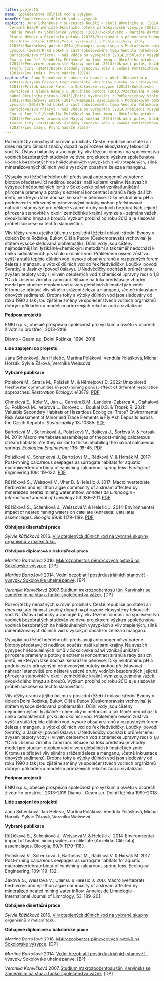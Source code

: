 ```yaml
---
title: project5
name: Společenstva důlních vod a výsypek
nameEn: Společenstva důlních vod a výsypek
captions: Jana Schenková v sukcesním houští v okolí Okružního p. (2014)/Výsypka
  Červená Ema/Prameniště Okružního potoka na Sokolovské výsypce (2013)/Přítok
  nádrže Pavel na Sokolovské výsypce (2013)/Sokolovsko - Martina Bartošová a
  Standa Němejc u Okružního potoka (2013)/Vzorkování v pěnovcovém bahně
  Okružního potoka (2013)/Potok vyvěrající z Pohlereichovy štoly
  (2013)/Modráčkový potok (2014)/Haemopis sanguisuga v Modráčkovém potoce na
  výsypce (2014)/Hrad Loket a část sokolovského týmu Vendula Polášková a Martina
  Bartošová/Ivo Přikryl - náš vůdce po výsypkách (2014)/Pohled z výsypky Červená
  Ema na lom Jiří/Vendulka Polášková na lovu imág u Okružního potoka
  (2014)/Pěnovcové prameniště Májový mokřad (2014)/Okružní potok, každý rok
  trochu jiný (2014)/Dobře sladěný pracovní oděv s vodami Pohlreichova potoka
  (2014)/Lov imág u První nádrže (2014)
captionsEn: Jana Schenková v sukcesním houští v okolí Okružního p.
  (2014)/Výsypka Červená Ema/Prameniště Okružního potoka na Sokolovské výsypce
  (2013)/Přítok nádrže Pavel na Sokolovské výsypce (2013)/Sokolovsko - Martina
  Bartošová a Standa Němejc u Okružního potoka (2013)/Vzorkování v pěnovcovém
  bahně Okružního potoka (2013)/Potok vyvěrající z Pohlereichovy štoly
  (2013)/Modráčkový potok (2014)/Haemopis sanguisuga v Modráčkovém potoce na
  výsypce (2014)/Hrad Loket a část sokolovského týmu Vendula Polášková a Martina
  Bartošová/Ivo Přikryl - náš vůdce po výsypkách (2014)/Pohled z výsypky Červená
  Ema na lom Jiří/Vendulka Polášková na lovu imág u Okružního potoka
  (2014)/Pěnovcové prameniště Májový mokřad (2014)/Okružní potok, každý rok
  trochu jiný (2014)/Dobře sladěný pracovní oděv s vodami Pohlreichova potoka
  (2014)/Lov imág u První nádrže (2014)
---
```

<div class="cz">
Rozvoj těžby nerostných surovin probíhal v České republice po staletí a i dnes má tato činnost značný dopad na
přirozené ekosystémy tekoucích vod. Na Ústavu botaniky a zoologie byl vliv těžební činnosti na společenstva
vodních bezobratlých studován ve dvou projektech: výzkum společenstva vodních bezobratlých na
hnědouhelných výsypkách a vliv oteplených, silně mineralizovaných důlních vod s vysokým obsahem železa a
manganu.

Výsypky po těžbě hnědého uhlí představují antropogenně vytvořené biotopy představující nedílnou součást
naší kulturní krajiny. Na svazích výsypek hnědouhelných lomů v Sokolovské pánvi vznikají unikátní přirozené
prameny a potoky s extrémní koncentrací síranů a řady dalších iontů, ve kterých také dochází ke srážení
pěnovce. Díky neutrálnímu pH a podobnosti s přirozenými pěnovcovými potoky mohou představovat náhradní
stanoviště pro některé vzácné druhy vodních bezobratlých, jejichž přirozená stanoviště v okolní zemědělské
krajině vymizela – zejména vážek, dvoukřídlého hmyzu a brouků. Výzkum probíhá od roku 2013 a je sledován
průběh sukcese na těchto stanovištích.

Vliv těžby uranu a jejího útlumu v poslední těžební oblasti střední Evropy v dolech Dolní Rožínka, Bukov, Olší a
Pucov (Českomoravská vrchovina) je státem vysoce sledovaná problematika. Důlní vody jsou čištěny
nejmodernějšími fyzikálně-chemickými metodami a tak téměř nedochází k úniku radioaktivních prvků do
okolních vod. Problémem ovšem zůstává vyšší a stálá teplota důlních vod, vysoké obsahy síranů a rozpustných
forem železa a manganu u výtoků důlních vod do řek Nedvědičky, Loučky (povodí Svratky) a Jasinky (povodí
Oslavy). U Nedvědičky dochází k průměrnému zvýšení teploty vody (i vlivem oteplených vod z chemické
úpravny rud) o 1,8 °C a k absenci zimního zamrzání. Situace na toku představuje vhodný model pro studium
oteplení vod vlivem globálních klimatických změn. K tomu se přidává vliv silného srážení železa a manganu,
včetně inkrustace dnových sedimentů. Drobné toky a výtoky důlních vod jsou sledovány od roku 1990 a tak
jsou zjištěné změny ve společenstvech vodních organizmů dobrým příkladem a modelem přirozených
rekolonizací a revitalizací.

**Podpora projektů**

ENKI o.p.s., obecně prospěšná společnost pro výzkum a osvětu v oborech životního prostředí; 2013–2019

Diamo – Geam s.p. Dolní Rožínka; 1990–2018

**Lidé zapojení do projektů**

Jana Schenková, Jan Helešic, Martina Poláková, Vendula Polášková, Michal Horsák, Sylvie Žáková, Veronika
Weissová

<div class="project-publication">

**Vybrané publikace**

Poláková M., Straka M., Polášek M. & Němejcová D. 2022: Unexplored freshwater communities in post-mining ponds: effect of different restoration approaches. *Restoration Ecology*: e13679. [PDF](https://doi.org/10.1111/rec.13679)

Chmelová E., Kolar V., Jan J., Carreira B.M., Landeira-Dabarca A., Otáhalová Š., Poláková M., Vebrová L., Borovec J., Boukal D.S. & Tropek R. 2021: Valuable Secondary Habitats or Hazardous Ecological Traps? Environmental Risk Assessment of Minor and Trace Elements in Fly Ash Deposits across the Czech Republic. *Sustainability* 13: 10385. [PDF](https://doi.org/10.3390/su131810385)

Bartošová M., Schenková J., Polášková V., Bojková J., Šorfová V. & Horsák M. 2019: Macroinvertebrate assemblages of the post-mining calcareous stream
 habitats: Are they similar to those inhabiting the natural calcareous springs. *Ecological Engineering* 136: 38-45. [PDF](https://doi.org/10.1016/j.ecoleng.2019.05.023)

Polášková V., Schenková J., Bartošová M., Rádková V. & Horsák M. 2017: Post-mining calcareous seepages as surrogate habitats for aquatic macroinvertebrate biota of vanishing calcareous spring fens. *Ecological
Engineering* 109: 119–132. [PDF](https://doi.org/10.1016/j.ecoleng.2017.08.023)

Růžičková S., Weissová V., Uher B. & Helešic J. 2017: Macroinvertebrate herbivores and epilithon algae
community of a stream affected by mineralized heated mining water inflow. *Annales de Limnologie -
International Journal of Limnology* 53: 189–201. [PDF](https://doi.org/10.1051/limn/2017003)

Růžičková S., Schenková J., Weissová V. & Helešic J. 2014: Environmental impact of heated mining waters on
clitellate (Annelida: Clitellata) assemblages. *Biologia* 69/9: 1179–1189. [PDF](https://link.springer.com/content/pdf/10.2478/s11756-014-0424-2.pdf)

</div>

<div class="project-theses">

**Obhájené disertační práce**

*Sylvie Růžičková* 2016. [Vliv oteplených důlních vod na vybrané skupiny organismů v malém toku.](https://is.muni.cz/th/okij3/)

**Obhájené diplomové a bakalářské práce**

*Martina Bartošová* 2016. [Makrozoobentos pěnovcových potoků na Sokolovské výsypce](https://is.muni.cz/th/qo18e/?lang=cs). \[DP]

*Martina Bartošová* 2014. [Vodní bezobratlí postindustriálních stanovišť - výsypky Sokolovské uhelné pánve](https://is.muni.cz/th/zfva5/?lang=cs). \[BP]

*Veronika Konvičková* 2007. [Studium makrozoobentosu tůní Karvinska se zaměřením na stav a funkci společenstva vážek](https://is.muni.cz/th/p4qj3/?lang=cs). \[DP]

</div>
</div>

<div class="en">
Rozvoj těžby nerostných surovin probíhal v České republice po staletí a i dnes má tato činnost značný dopad na
přirozené ekosystémy tekoucích vod. Na Ústavu botaniky a zoologie byl vliv těžební činnosti na společenstva
vodních bezobratlých studován ve dvou projektech: výzkum společenstva vodních bezobratlých na
hnědouhelných výsypkách a vliv oteplených, silně mineralizovaných důlních vod s vysokým obsahem železa a
manganu.

Výsypky po těžbě hnědého uhlí představují antropogenně vytvořené biotopy představující nedílnou součást
naší kulturní krajiny. Na svazích výsypek hnědouhelných lomů v Sokolovské pánvi vznikají unikátní přirozené
prameny a potoky s extrémní koncentrací síranů a řady dalších iontů, ve kterých také dochází ke srážení
pěnovce. Díky neutrálnímu pH a podobnosti s přirozenými pěnovcovými potoky mohou představovat náhradní
stanoviště pro některé vzácné druhy vodních bezobratlých, jejichž přirozená stanoviště v okolní zemědělské
krajině vymizela, zejména vážek, dvoukřídlého hmyzu a brouků. Výzkum probíhá od roku 2013 a je sledován
průběh sukcese na těchto stanovištích.

Vliv těžby uranu a jejího útlumu v poslední těžební oblasti střední Evropy v dolech Dolní Rožínka, Bukov, Olší a
Pucov (Českomoravská vrchovina) je státem vysoce sledovaná problematika. Důlní vody jsou čištěny
nejmodernějšími fyzikálně – chemickými metodami a tak téměř nedochází k úniku radioaktivních prvků do
okolních vod. Problémem ovšem zůstává vyšší a stálá teplota důlních vod, vysoké obsahy síranů a rozpustných
forem železa a manganu u výtoků důlních vod do řek Nedvědičky, Loučky (povodí Svratky) a Jasinky (povodí
Oslavy). U Nedvědičky dochází k průměrnému zvýšení teploty vody (i vlivem oteplených vod z chemické
úpravny rud) o 1,8 °C a k absenci zimního zamrzání. Situace na toku představuje vhodný model pro studium
oteplení vod vlivem globálních klimatických změn. K tomu se přidává vliv silného srážení železa a manganu,
včetně inkrustace dnových sedimentů. Drobné toky a výtoky důlních vod jsou sledovány od roku 1990 a tak
jsou zjištěné změny ve společenstvech vodních organizmů dobrým příkladem a modelem přirozených
rekolonizací a revitalizací.

**Podpora projektů**

ENKI o.p.s., obecně prospěšná společnost pro výzkum a osvětu v oborech životního prostředí. 2013–2019
Diamo – Geam s.p. Dolní Rožínka 1990–2018

**Lidé zapojení do projektů**

Jana Schenková, Jan Helešic, Martina Poláková, Vendula Polášková, Michal Horsák, Sylvie Žáková, Veronika
Weissová

<div class="project-publication">

**Vybrané publikace**

Růžičková S., Schenková J., Weissová V. &amp; Helešic J. 2014. Environmental impact of heated mining waters on
clitellate (Annelida: Clitellata) assemblages. Biologia, 69/9: 1179–1189.

Polášková V., Schenková J., Bartošová M., Rádková V. &amp; Horsák M. 2017. Post-mining calcareous seepages as
surrogate habitats for aquatic macroinvertebrate biota of vanishing calcareous spring fens. Ecological
Engineering, 109: 119–132.

Žáková, S., Weissová V., Uher B. &amp; Helešic J. 2017. Macroinvertebrate herbivores and epilithon algae
community of a stream affected by mineralized heated mining water inflow. Annales de Limnologie -
International Journal of Limnology, 53: 189–201.

</div>

<div class="project-theses">

**Obhájené disertační práce**

*Sylvie Růžičková* 2016. [Vliv oteplených důlních vod na vybrané skupiny organismů v malém toku.](https://is.muni.cz/th/okij3/)

**Obhájené diplomové a bakalářské práce**

*Martina Bartošová* 2016. [Makrozoobentos pěnovcových potoků na Sokolovské výsypce](https://is.muni.cz/th/qo18e/?lang=cs). \[DP]

*Martina Bartošová* 2014. [Vodní bezobratlí postindustriálních stanovišť - výsypky Sokolovské uhelné pánve](https://is.muni.cz/th/zfva5/?lang=cs). \[BP]

*Veronika Konvičková* 2007. [Studium makrozoobentosu tůní Karvinska se zaměřením na stav a funkci společenstva vážek](https://is.muni.cz/th/p4qj3/?lang=cs). \[DP]

</div>
</div>